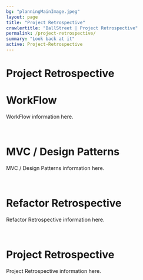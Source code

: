 ```yaml
---
bg: "planningMainImage.jpeg"
layout: page
title: "Project Retrospective"
crawlertitle: "BallStreet | Project Retrospective"
permalink: /project-retrospective/
summary: "Look back at it"
active: Project-Retrospective
---
```

# Project Retrospective

<h1> WorkFlow </h1>
<p> WorkFlow information here. </p>

<br>

<h1> MVC / Design Patterns </h1>
<p>  MVC / Design Patterns information here. </p>

<br>

<h1> Refactor Retrospective </h1>
<p>  Refactor Retrospective information here. </p>

<br>


<h1> Project Retrospective </h1>
<p>  Project Retrospective information here. </p>

<br>

